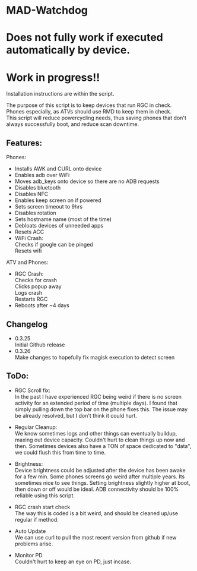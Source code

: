 # MAD-Watchdog

# Does not fully work if executed automatically by device. 
# Work in progress!!

Installation instructions are within the script.<br>

The purpose of this script is to keep devices that run RGC in check.<br>
Phones especially, as ATVs should use RMD to keep them in check.<br>
This script will reduce powercycling needs, thus saving phones that don't always successfully boot, and reduce scan downtime.<br>

## Features:
   Phones:
   - Installs AWK and CURL onto device
   - Enables adb over WiFi
   - Moves adb_keys onto device so there are no ADB requests
   - Disables bluetooth
   - Disables NFC
   - Enables keep screen on if powered
   - Sets screen timeout to 9hrs
   - Disables rotation
   - Sets hostname name (most of the time)
   - Debloats devices of unneeded apps
   - Resets ACC
   - WiFi Crash:<br>
        Checks if google can be pinged<br>
        Resets wifi<br>
      
   ATV and Phones:
   - RGC Crash:<br>
      Checks for crash<br>
      Clicks popup away<br>
      Logs crash<br>
      Restarts RGC<br>
   - Reboots after ~4 days
  
  ## Changelog
  - 0.3.25<br>
  Initial Github release<br>
  - 0.3.26<br>
  Make changes to hopefully fix magisk execution to detect screen<br>
  
  
  ## ToDo:
 - RGC Scroll fix:<br>
    In the past I have experienced RGC being weird if there is no screen activity for an extended period of time (multiple days).
    I found that simply pulling down the top bar on the phone fixes this.
    The issue may be already resolved, but I don't think it could hurt.
  
 - Regular Cleanup:<br>
    We know sometimes logs and other things can eventually buildup, maxing out device capacity.
    Couldn't hurt to clean things up now and then.
    Sometimes devices also have a TON of space dedicated to "data", we could flush this from time to time.
    
 - Brightness:<br>
    Device brightness could be adjusted after the device has been awake for a few min.
    Some phones screens go weird after multiple years. Its sometimes nice to see things.
    Setting brightness slightly higher at boot, then down or off would be ideal.
    ADB connectivity should be 100% reliable using this script.
    
 - RGC crash start check<br>
    The way this is coded is a bit weird, and should be cleaned up/use regular if method.

 - Auto Update<br>
    We can use curl to pull the most recent version from github if new problems arise.
 
 - Monitor PD<br>
    Couldn't hurt to keep an eye on PD, just incase.
